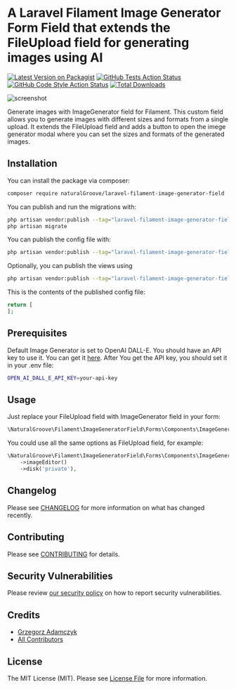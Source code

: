 # A Laravel Filament Image Generator Form Field that extends the FileUpload field for generating images using AI

[![Latest Version on Packagist](https://img.shields.io/packagist/v/naturalGroove/laravel-filament-image-generator-field.svg?style=flat-square)](https://packagist.org/packages/naturalGroove/laravel-filament-image-generator-field)
[![GitHub Tests Action Status](https://img.shields.io/github/actions/workflow/status/naturalGroove/laravel-filament-image-generator-field/run-tests.yml?branch=main&label=tests&style=flat-square)](https://github.com/naturalGroove/laravel-filament-image-generator-field/actions?query=workflow%3Arun-tests+branch%3Amain)
[![GitHub Code Style Action Status](https://img.shields.io/github/actions/workflow/status/naturalGroove/laravel-filament-image-generator-field/fix-php-code-styling.yml?branch=main&label=code%20style&style=flat-square)](https://github.com/naturalGroove/laravel-filament-image-generator-field/actions?query=workflow%3A"Fix+PHP+code+styling"+branch%3Amain)
[![Total Downloads](https://img.shields.io/packagist/dt/naturalGroove/laravel-filament-image-generator-field.svg?style=flat-square)](https://packagist.org/packages/naturalGroove/laravel-filament-image-generator-field)

![screenshot](https://netseven.dev/filament-image-generator-field/screenshots/main-showcase.webp)

Generate images with ImageGenerator field for Filament. This custom field allows you to generate images with different sizes and formats from a single upload.
It extends the FileUpload field and adds a button to open the imege generator modal where you can set the sizes and formats of the generated images.

## Installation

You can install the package via composer:

```bash
composer require naturalGroove/laravel-filament-image-generator-field
```

You can publish and run the migrations with:

```bash
php artisan vendor:publish --tag="laravel-filament-image-generator-field-migrations"
php artisan migrate
```

You can publish the config file with:

```bash
php artisan vendor:publish --tag="laravel-filament-image-generator-field-config"
```

Optionally, you can publish the views using

```bash
php artisan vendor:publish --tag="laravel-filament-image-generator-field-views"
```

This is the contents of the published config file:

```php
return [
];
```

## Prerequisites

Default Image Generator is set to OpenAI DALL-E. You should have an API key to use it. You can get it [here](https://platform.openai.com/).
After You get the API key, you should set it in your .env file:

```bash
OPEN_AI_DALL_E_API_KEY=your-api-key
```

## Usage

Just replace your FileUpload field with ImageGenerator field in your form:

```php
\NaturalGroove\Filament\ImageGeneratorField\Forms\Components\ImageGenerator::make('photo'),
```

You could use all the same options as FileUpload field, for example:

```php
\NaturalGroove\Filament\ImageGeneratorField\Forms\Components\ImageGenerator::make('photo')
    ->imageEditor()
    ->disk('private'),
```


## Changelog

Please see [CHANGELOG](CHANGELOG.md) for more information on what has changed recently.

## Contributing

Please see [CONTRIBUTING](.github/CONTRIBUTING.md) for details.

## Security Vulnerabilities

Please review [our security policy](../../security/policy) on how to report security vulnerabilities.

## Credits

- [Grzegorz Adamczyk](https://github.com/naturalGroove)
- [All Contributors](../../contributors)

## License

The MIT License (MIT). Please see [License File](LICENSE.md) for more information.

